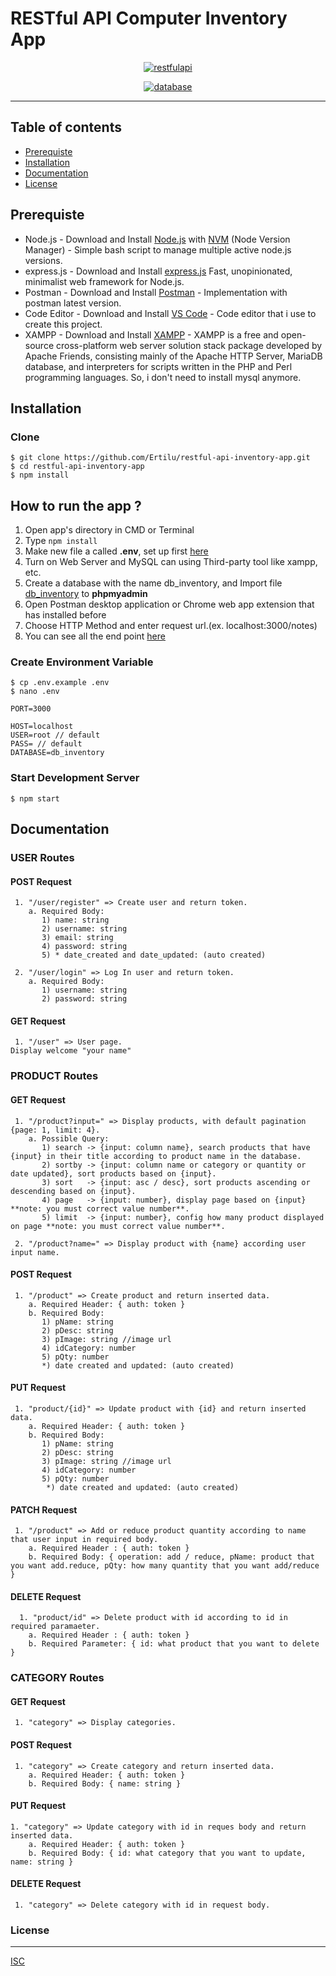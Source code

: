 # RESTful API Computer Inventory App

<p align="center"> 
  <a href="https://nodejs.org/">
    <img alt="restfulapi" title="Restful API" src="https://cdn-images-1.medium.com/max/871/1*d2zLEjERsrs1Rzk_95QU9A.png">
  </a>
</p>
<p align="center">
  <a href="https://www.mysql.com/">
    <img alt="database" title="database management" src="https://seeklogo.net/wp-content/uploads/2012/03/mysql-vector1.jpg">
  </a>
</p>

---- 
## Table of contents
* [Prerequiste](#prerequiste)
* [Installation](#installation)
* [Documentation](#documentation)
* [License](#license)

## Prerequiste
- Node.js - Download and Install [Node.js](https://nodejs.org/en/) with [NVM](https://github.com/creationix/nvm) (Node Version Manager) - Simple bash script to manage multiple active node.js versions.
- express.js - Download and Install [express.js](https://expressjs.com/) Fast, unopinionated, minimalist web framework for Node.js.
- Postman - Download and Install [Postman](https://www.getpostman.com/downloads) - Implementation with postman latest version.
- Code Editor - Download and Install [VS Code](https://code.visualstudio.com/Download) - Code editor that i use to create this project.
- XAMPP - Download and Install [XAMPP](https://www.apachefriends.org/download.html) - XAMPP is a free and open-source cross-platform web server solution stack package developed by Apache Friends, consisting mainly of the Apache HTTP Server, MariaDB database, and interpreters for scripts written in the PHP and Perl programming languages. So, i don't need to install mysql anymore.

## Installation 
### Clone
```
$ git clone https://github.com/Ertilu/restful-api-inventory-app.git
$ cd restful-api-inventory-app
$ npm install
```
## How to run the app ?
1. Open app's directory in CMD or Terminal
2. Type `npm install`
3. Make new file a called **.env**, set up first [here](#create-environment-variable)
4. Turn on Web Server and MySQL can using Third-party tool like xampp, etc.
5. Create a database with the name db_inventory, and Import file [db_inventory](db_inventory.sql) to **phpmyadmin**
6. Open Postman desktop application or Chrome web app extension that has installed before
7. Choose HTTP Method and enter request url.(ex. localhost:3000/notes)
8. You can see all the end point [here](#documentation)

### Create Environment Variable
```
$ cp .env.example .env
$ nano .env
```

```
PORT=3000

HOST=localhost
USER=root // default
PASS= // default
DATABASE=db_inventory

```
### Start Development Server
```
$ npm start
```

## Documentation

### USER Routes

#### POST Request
```
 1. "/user/register" => Create user and return token. 
    a. Required Body: 
       1) name: string
       2) username: string
       3) email: string
       4) password: string
       5) * date_created and date_updated: (auto created)

 2. "/user/login" => Log In user and return token. 
    a. Required Body:
       1) username: string
       2) password: string
```

#### GET Request
```
 1. "/user" => User page. 
Display welcome "your name"
```


### PRODUCT Routes

#### GET Request
```
 1. "/product?input=" => Display products, with default pagination {page: 1, limit: 4}. 
    a. Possible Query:
       1) search -> {input: column name}, search products that have {input} in their title according to product name in the database.
       2) sortby -> {input: column name or category or quantity or date updated}, sort products based on {input}.
       3) sort   -> {input: asc / desc}, sort products ascending or descending based on {input}.
       4) page	 -> {input: number}, display page based on {input} **note: you must correct value number**.
       5) limit  -> {input: number}, config how many product displayed on page **note: you must correct value number**.

 2. "/product?name=" => Display product with {name} according user input name.
```

#### POST Request
```
 1. "/product" => Create product and return inserted data.
    a. Required Header: { auth: token }
    b. Required Body: 
       1) pName: string
       2) pDesc: string
       3) pImage: string //image url
       4) idCategory: number
       5) pQty: number
       *) date created and updated: (auto created)
```

#### PUT Request
```
 1. "product/{id}" => Update product with {id} and return inserted data.
    a. Required Header: { auth: token }
    b. Required Body: 
       1) pName: string
       2) pDesc: string
       3) pImage: string //image url
       4) idCategory: number
       5) pQty: number
        *) date created and updated: (auto created)
 ```

#### PATCH Request
```
 1. "/product" => Add or reduce product quantity according to name that user input in required body.
    a. Required Header : { auth: token }
    b. Required Body: { operation: add / reduce, pName: product that you want add.reduce, pQty: how many quantity that you want add/reduce }
```

#### DELETE Request
```
  1. "product/id" => Delete product with id according to id in required paramaeter.
    a. Required Header : { auth: token }
    b. Required Parameter: { id: what product that you want to delete }
```


### CATEGORY Routes

#### GET Request
```
 1. "category" => Display categories. 

```

#### POST Request
```
 1. "category" => Create category and return inserted data.
    a. Required Header: { auth: token }
    b. Required Body: { name: string }
```

#### PUT Request
```
1. "category" => Update category with id in reques body and return inserted data.
    a. Required Header: { auth: token }
    b. Required Body: { id: what category that you want to update, name: string }
```

#### DELETE Request
```
 1. "category" => Delete category with id in request body.
```


### License
----
[ISC](https://en.wikipedia.org/wiki/ISC_license "ISC")
